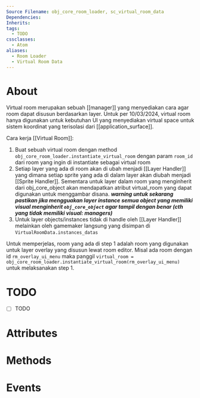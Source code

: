 ```yaml
---
Source Filename: obj_core_room_loader, sc_virtual_room_data
Dependencies: 
Inherits: 
tags:
  - TODO
cssclasses:
  - Atom
aliases:
  - Room Loader
  - Virtual Room Data
---
```

# About
Virtual room merupakan sebuah [[manager]] yang menyediakan cara agar room dapat disusun berdasarkan layer. Untuk per 10/03/2024, virtual room hanya digunakan untuk kebutuhan UI yang menyediakan virtual space untuk sistem koordinat yang terisolasi dari [[application_surface]]. 

Cara kerja [[Virtual Room]]:
1. Buat sebuah virtual room dengan method `obj_core_room_loader.instantiate_virtual_room` dengan param `room_id` dari room yang ingin di instantiate sebagai virtual room
2. Setiap layer yang ada di room akan di ubah menjadi [[Layer Handler]] yang dimana setiap sprite yang ada di dalam layer akan diubah menjadi [[Sprite Handler]]. Sementara untuk layer dalam room yang menginherit dari obj_core_object akan mendapatkan atribut virtual_room yang dapat digunakan untuk menggambar disana. ***warning untuk sekarang pastikan jika mengguakan layer instance semua object yang memiliki visual menginherit `obj_core_object` agar tampil dengan benar (cth yang tidak memiliki visual: managers)***
3. Untuk layer objects/instances tidak di handle oleh [[Layer Handler]] melainkan oleh gamemaker langsung yang disimpan di `VirtualRoomData.instances_datas`

Untuk memperjelas, room yang ada di step 1 adalah room yang digunakan untuk layer overlay yang disusun lewat room editor. Misal ada room dengan id `rm_overlay_ui_menu` maka panggil `virtual_room = obj_core_room_loader.instantiate_virtual_room(rm_overlay_ui_menu)` untuk melaksanakan step 1.
# TODO
- [ ] TODO
# Attributes

# Methods

# Events